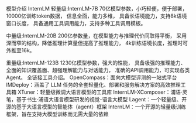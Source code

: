 模型介绍
InternLM
轻量级:InternLM-7B
70亿模型参数，小巧轻便，便于部署，
10000亿训练token数据，
信息全面，能力多维，
具备长语境能力，支持8k语境窗口长度，
具备通用工具调用能力，支持多种工具调用模板。

中量级:InternLM-20B
200亿参数量，在模型能力与推理代价间取得平衡，
采用深而窄的结构，降低推理计算量但提高了推理能力，
4k训练语境长度，推理时可外推至16k。

重量级:InternLM-123B
1230亿模型参数，强大的性能，
具备极强的推理能力、全面的知识覆盖面、超强理解能力与对话能力，
准确的API调用能力，可实现各类Agent。
全链接工具介绍。
OpenCompass：面向大模型评测的一站式平台
IMDeploy：涵盖了 LLM 任务的全套轻量化、部署和服务解决方案的高效推理工具箱
XTuner：轻量级微调大语言模型的工具库
InternLM-XComposer：浦语·灵笔，基于书生·浦语大语言模型研发的视觉-语言大模型
Lagent：一个轻量级、开源的基于大语言模型的智能体（agent）框架
InternLM：一个开源的轻量级训练框架，旨在支持大模型训练而无需大量的依赖
